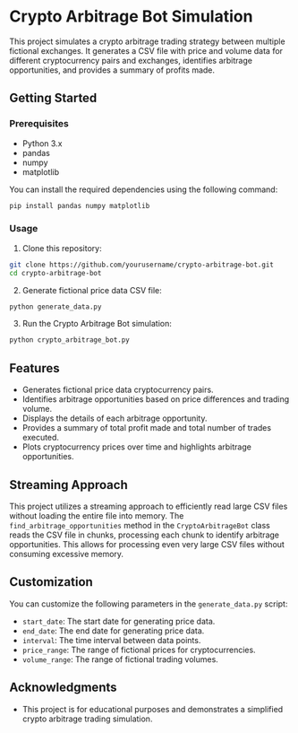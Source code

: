 # Crypto Arbitrage Bot Simulation

This project simulates a crypto arbitrage trading strategy between multiple fictional exchanges. It generates a CSV file with price and volume data for different cryptocurrency pairs and exchanges, identifies arbitrage opportunities, and provides a summary of profits made.

## Getting Started

### Prerequisites

- Python 3.x
- pandas
- numpy
- matplotlib

You can install the required dependencies using the following command:

```bash
pip install pandas numpy matplotlib
```

### Usage

1. Clone this repository:

```bash
git clone https://github.com/yourusername/crypto-arbitrage-bot.git
cd crypto-arbitrage-bot
```

2. Generate fictional price data CSV file:

```bash
python generate_data.py
```

3. Run the Crypto Arbitrage Bot simulation:

```bash
python crypto_arbitrage_bot.py
```

## Features

- Generates fictional price data cryptocurrency pairs.
- Identifies arbitrage opportunities based on price differences and trading volume.
- Displays the details of each arbitrage opportunity.
- Provides a summary of total profit made and total number of trades executed.
- Plots cryptocurrency prices over time and highlights arbitrage opportunities.

## Streaming Approach
This project utilizes a streaming approach to efficiently read large CSV files without loading the entire file into memory.
The `find_arbitrage_opportunities` method in the `CryptoArbitrageBot` class reads the CSV file in chunks, processing each chunk to identify arbitrage opportunities.
This allows for processing even very large CSV files without consuming excessive memory.

## Customization

You can customize the following parameters in the `generate_data.py` script:

- `start_date`: The start date for generating price data.
- `end_date`: The end date for generating price data.
- `interval`: The time interval between data points.
- `price_range`: The range of fictional prices for cryptocurrencies.
- `volume_range`: The range of fictional trading volumes.


## Acknowledgments

- This project is for educational purposes and demonstrates a simplified crypto arbitrage trading simulation.
